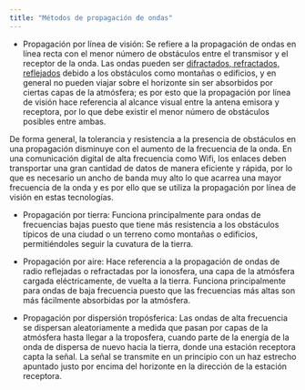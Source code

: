 ```yaml
---
title: "Métodos de propagación de ondas"
---
```


* Propagación por línea de visión: Se refiere a la propagación de ondas en línea recta con el menor número de obstáculos entre el transmisor y el receptor de la onda. Las ondas pueden ser [difractados, refractados, reflejados](#) debido a los obstáculos como montañas o edificios, y en general no pueden viajar sobre el horizonte sin ser absorbidos por ciertas capas de la atmósfera; es por esto que la propagación por línea de visión hace referencia al alcance visual entre la antena emisora y receptora, por lo que debe existir el menor número de obstáculos posibles entre ambas.

De forma general, la tolerancia y resistencia a la presencia de obstáculos en una propagación disminuye con el aumento de la frecuencia de la onda. En una comunicación digital de alta frecuencia como Wifi, los enlaces deben transportar una gran cantidad de datos de manera eficiente y rápida, por lo que es necesario un ancho de banda muy alto lo que acarrea una mayor frecuencia de la onda y es por ello que se utiliza la propagación por línea de visión en estas tecnologías.

* Propagación por tierra: Funciona principalmente para ondas de frecuencias bajas puesto que tiene más resistencia a los obstáculos típicos de una ciudad o un terreno como montañas o edificios, permitiéndoles seguir la cuvatura de la tierra.

* Propagación por aire: Hace referencia a la propagación de ondas de radio reflejadas o refractadas por la ionosfera, una capa de la atmósfera cargada eléctricamente, de vuelta a la tierra. Funciona principalmente para ondas de baja frecuencia puesto que las frecuencias más altas son más fácilmente absorbidas por la atmósfera.

* Propagación por dispersión tropósferica: Las ondas de alta frecuencia se dispersan aleatoriamente a medida que pasan por capas de la atmósfera hasta llegar a la troposfera, cuando parte de la energía de la onda de dispersa de nuevo hacia la tierra, donde una estación receptora capta la señal. La señal se transmite en un principio con un haz estrecho apuntado justo por encima del horizonte en la dirección de la estación receptora.
